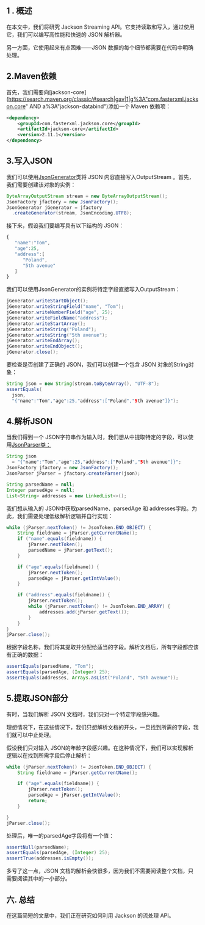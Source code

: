 ## 1 . 概述

在本文中，我们将研究 Jackson Streaming API。它支持读取和写入，通过使用它，我们可以编写高性能和快速的 JSON 解析器。

另一方面，它使用起来有点困难——JSON 数据的每个细节都需要在代码中明确处理。

## 2.Maven依赖

首先，我们需要向[jackson-core](https://search.maven.org/classic/#search|gav|1|g%3A"com.fasterxml.jackson.core" AND a%3A"jackson-databind")添加一个 Maven 依赖项：

```xml
<dependency>
    <groupId>com.fasterxml.jackson.core</groupId>
    <artifactId>jackson-core</artifactId>
    <version>2.11.1</version>
</dependency>
```

## 3.写入JSON

我们可以使用[JsonGenerator](https://fasterxml.github.io/jackson-core/javadoc/2.6/com/fasterxml/jackson/core/JsonGenerator.html)类将 JSON 内容直接写入OutputStream 。首先，我们需要创建该对象的实例：

```java
ByteArrayOutputStream stream = new ByteArrayOutputStream();
JsonFactory jfactory = new JsonFactory();
JsonGenerator jGenerator = jfactory
  .createGenerator(stream, JsonEncoding.UTF8);
```

接下来，假设我们要编写具有以下结构的 JSON：

```javascript
{  
   "name":"Tom",
   "age":25,
   "address":[  
      "Poland",
      "5th avenue"
   ]
}
```

我们可以使用JsonGenerator的实例将特定字段直接写入OutputStream：

```java
jGenerator.writeStartObject();
jGenerator.writeStringField("name", "Tom");
jGenerator.writeNumberField("age", 25);
jGenerator.writeFieldName("address");
jGenerator.writeStartArray();
jGenerator.writeString("Poland");
jGenerator.writeString("5th avenue");
jGenerator.writeEndArray();
jGenerator.writeEndObject();
jGenerator.close();
```

要检查是否创建了正确的 JSON，我们可以创建一个包含 JSON 对象的String对象：

```java
String json = new String(stream.toByteArray(), "UTF-8");
assertEquals(
  json, 
  "{"name":"Tom","age":25,"address":["Poland","5th avenue"]}");
```

## 4.解析JSON

当我们得到一个 JSON字符串作为输入时，我们想从中提取特定的字段，可以使用[JsonParser类：](https://fasterxml.github.io/jackson-core/javadoc/2.6/com/fasterxml/jackson/core/JsonParser.html)

```java
String json
  = "{"name":"Tom","age":25,"address":["Poland","5th avenue"]}";
JsonFactory jfactory = new JsonFactory();
JsonParser jParser = jfactory.createParser(json);

String parsedName = null;
Integer parsedAge = null;
List<String> addresses = new LinkedList<>();
```

我们想从输入的 JSON中获取parsedName、parsedAge 和 addresses字段。为此，我们需要处理低级解析逻辑并自行实现：

```java
while (jParser.nextToken() != JsonToken.END_OBJECT) {
    String fieldname = jParser.getCurrentName();
    if ("name".equals(fieldname)) {
        jParser.nextToken();
        parsedName = jParser.getText();
    }

    if ("age".equals(fieldname)) {
        jParser.nextToken();
        parsedAge = jParser.getIntValue();
    }

    if ("address".equals(fieldname)) {
        jParser.nextToken();
        while (jParser.nextToken() != JsonToken.END_ARRAY) {
            addresses.add(jParser.getText());
        }
    }
}
jParser.close();
```

根据字段名称，我们将其提取并分配给适当的字段。解析文档后，所有字段都应该有正确的数据：

```java
assertEquals(parsedName, "Tom");
assertEquals(parsedAge, (Integer) 25);
assertEquals(addresses, Arrays.asList("Poland", "5th avenue"));
```

## 5.提取JSON部分

有时，当我们解析 JSON 文档时，我们只对一个特定字段感兴趣。

理想情况下，在这些情况下，我们只想解析文档的开头，一旦找到所需的字段，我们就可以中止处理。

假设我们只对输入 JSON的年龄字段感兴趣。在这种情况下，我们可以实现解析逻辑以在找到所需字段后停止解析：

```java
while (jParser.nextToken() != JsonToken.END_OBJECT) {
    String fieldname = jParser.getCurrentName();

    if ("age".equals(fieldname)) {
        jParser.nextToken();
        parsedAge = jParser.getIntValue();
        return;
    }

}
jParser.close();
```

处理后，唯一的parsedAge字段将有一个值：

```java
assertNull(parsedName);
assertEquals(parsedAge, (Integer) 25);
assertTrue(addresses.isEmpty());
```

多亏了这一点，JSON 文档的解析会快很多，因为我们不需要阅读整个文档，只需要阅读其中的一小部分。

## 六. 总结

在这篇简短的文章中，我们正在研究如何利用 Jackson 的流处理 API。